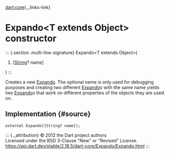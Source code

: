 [dart:core](../../dart-core/dart-core-library){._links-link}

Expando\<T extends Object\> constructor
=======================================

::: {.section .multi-line-signature}
Expando\<T extends Object\>(

1.  \[[String](../string-class)? name\]

)
:::

Creates a new [Expando](../expando-class). The optional name is only
used for debugging purposes and creating two different
[Expando](../expando-class)s with the same name yields two
[Expando](../expando-class)s that work on different properties of the
objects they are used on.

Implementation {#source}
--------------

``` {.language-dart data-language="dart"}
external Expando([String? name]);
```

::: {._attribution}
© 2012 the Dart project authors\
Licensed under the BSD 3-Clause \"New\" or \"Revised\" License.\
<https://api.dart.dev/stable/2.18.5/dart-core/Expando/Expando.html>
:::
